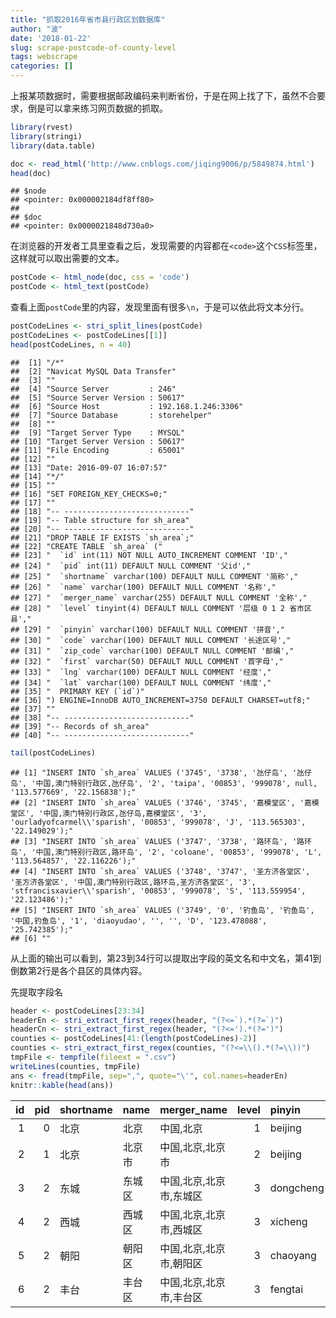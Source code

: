 ```yaml
---
title: "抓取2016年省市县行政区划数据库"
author: "波"
date: '2018-01-22'
slug: scrape-postcode-of-county-level
tags: webscrape
categories: []
---
```


上报某项数据时，需要根据邮政编码来判断省份，于是在网上找了下，虽然不合要求，倒是可以拿来练习网页数据的抓取。


```r
library(rvest)
library(stringi)
library(data.table)
```


```r
doc <- read_html('http://www.cnblogs.com/jiqing9006/p/5849874.html')
head(doc)
```

```
## $node
## <pointer: 0x000002184df8ff80>
## 
## $doc
## <pointer: 0x0000021848d730a0>
```

在浏览器的开发者工具里查看之后，发现需要的内容都在`<code>`这个`CSS`标签里，这样就可以取出需要的文本。


```r
postCode <- html_node(doc, css = 'code')
postCode <- html_text(postCode)
```

查看上面`postCode`里的内容，发现里面有很多`\n`，于是可以依此将文本分行。


```r
postCodeLines <- stri_split_lines(postCode)
postCodeLines <- postCodeLines[[1]]
head(postCodeLines, n = 40)
```

```
##  [1] "/*"                                                              
##  [2] "Navicat MySQL Data Transfer"                                     
##  [3] ""                                                                
##  [4] "Source Server         : 246"                                     
##  [5] "Source Server Version : 50617"                                   
##  [6] "Source Host           : 192.168.1.246:3306"                      
##  [7] "Source Database       : storehelper"                             
##  [8] ""                                                                
##  [9] "Target Server Type    : MYSQL"                                   
## [10] "Target Server Version : 50617"                                   
## [11] "File Encoding         : 65001"                                   
## [12] ""                                                                
## [13] "Date: 2016-09-07 16:07:57"                                       
## [14] "*/"                                                              
## [15] ""                                                                
## [16] "SET FOREIGN_KEY_CHECKS=0;"                                       
## [17] ""                                                                
## [18] "-- ----------------------------"                                 
## [19] "-- Table structure for sh_area"                                  
## [20] "-- ----------------------------"                                 
## [21] "DROP TABLE IF EXISTS `sh_area`;"                                 
## [22] "CREATE TABLE `sh_area` ("                                        
## [23] "  `id` int(11) NOT NULL AUTO_INCREMENT COMMENT 'ID',"            
## [24] "  `pid` int(11) DEFAULT NULL COMMENT '父id',"                    
## [25] "  `shortname` varchar(100) DEFAULT NULL COMMENT '简称',"         
## [26] "  `name` varchar(100) DEFAULT NULL COMMENT '名称',"              
## [27] "  `merger_name` varchar(255) DEFAULT NULL COMMENT '全称',"       
## [28] "  `level` tinyint(4) DEFAULT NULL COMMENT '层级 0 1 2 省市区县',"
## [29] "  `pinyin` varchar(100) DEFAULT NULL COMMENT '拼音',"            
## [30] "  `code` varchar(100) DEFAULT NULL COMMENT '长途区号',"          
## [31] "  `zip_code` varchar(100) DEFAULT NULL COMMENT '邮编',"          
## [32] "  `first` varchar(50) DEFAULT NULL COMMENT '首字母',"            
## [33] "  `lng` varchar(100) DEFAULT NULL COMMENT '经度',"               
## [34] "  `lat` varchar(100) DEFAULT NULL COMMENT '纬度',"               
## [35] "  PRIMARY KEY (`id`)"                                            
## [36] ") ENGINE=InnoDB AUTO_INCREMENT=3750 DEFAULT CHARSET=utf8;"       
## [37] ""                                                                
## [38] "-- ----------------------------"                                 
## [39] "-- Records of sh_area"                                           
## [40] "-- ----------------------------"
```

```r
tail(postCodeLines)
```

```
## [1] "INSERT INTO `sh_area` VALUES ('3745', '3738', '氹仔岛', '氹仔岛', '中国,澳门特别行政区,氹仔岛', '2', 'taipa', '00853', '999078', null, '113.577669', '22.156838');"                                            
## [2] "INSERT INTO `sh_area` VALUES ('3746', '3745', '嘉模堂区', '嘉模堂区', '中国,澳门特别行政区,氹仔岛,嘉模堂区', '3', 'ourladyofcarmel\\'sparish', '00853', '999078', 'J', '113.565303', '22.149029');"            
## [3] "INSERT INTO `sh_area` VALUES ('3747', '3738', '路环岛', '路环岛', '中国,澳门特别行政区,路环岛', '2', 'coloane', '00853', '999078', 'L', '113.564857', '22.116226');"                                           
## [4] "INSERT INTO `sh_area` VALUES ('3748', '3747', '圣方济各堂区', '圣方济各堂区', '中国,澳门特别行政区,路环岛,圣方济各堂区', '3', 'stfrancisxavier\\'sparish', '00853', '999078', 'S', '113.559954', '22.123486');"
## [5] "INSERT INTO `sh_area` VALUES ('3749', '0', '钓鱼岛', '钓鱼岛', '中国,钓鱼岛', '1', 'diaoyudao', '', '', 'D', '123.478088', '25.742385');"                                                                      
## [6] ""
```

从上面的输出可以看到，第23到34行可以提取出字段的英文名和中文名，第41到倒数第2行是各个县区的具体内容。

先提取字段名


```r
header <- postCodeLines[23:34]
headerEn <- stri_extract_first_regex(header, "(?<=`).*(?=`)")
headerCn <- stri_extract_first_regex(header, "(?<=').*(?=')")
counties <- postCodeLines[41:(length(postCodeLines)-2)]
counties <- stri_extract_first_regex(counties, "(?<=\\().*(?=\\))")
tmpFile <- tempfile(fileext = ".csv")
writeLines(counties, tmpFile)
ans <- fread(tmpFile, sep=",", quote="\'", col.names=headerEn)
knitr::kable(head(ans))
```



| id| pid|shortname |name   |merger_name             | level|pinyin    | code| zip_code|first |      lng|      lat|
|--:|---:|:---------|:------|:-----------------------|-----:|:---------|----:|--------:|:-----|--------:|--------:|
|  1|   0|北京      |北京   |中国,北京               |     1|beijing   |   NA|       NA|B     | 116.4053| 39.90499|
|  2|   1|北京      |北京市 |中国,北京,北京市        |     2|beijing   |   10|   100000|B     | 116.4053| 39.90499|
|  3|   2|东城      |东城区 |中国,北京,北京市,东城区 |     3|dongcheng |   10|   100010|D     | 116.4100| 39.93157|
|  4|   2|西城      |西城区 |中国,北京,北京市,西城区 |     3|xicheng   |   10|   100032|X     | 116.3600| 39.93050|
|  5|   2|朝阳      |朝阳区 |中国,北京,北京市,朝阳区 |     3|chaoyang  |   10|   100020|C     | 116.4855| 39.94840|
|  6|   2|丰台      |丰台区 |中国,北京,北京市,丰台区 |     3|fengtai   |   10|   100071|F     | 116.2862| 39.85850|


